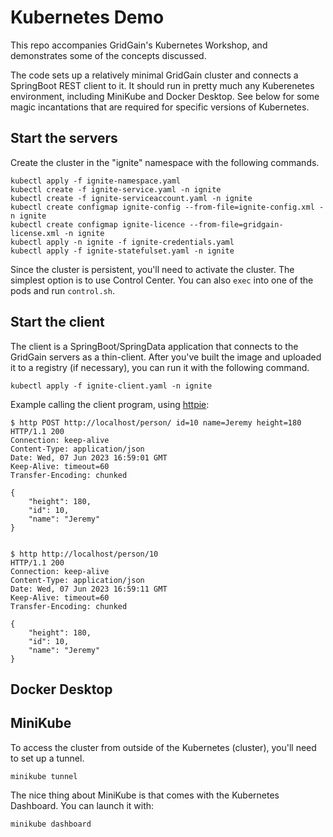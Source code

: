 # Kubernetes Demo

This repo accompanies GridGain's Kubernetes Workshop, and demonstrates some of the
concepts discussed.

The code sets up a relatively minimal GridGain cluster and connects a SpringBoot
REST client to it. It should run in pretty much any Kuberenetes environment,
including MiniKube and Docker Desktop. See below for some magic incantations that
are required for specific versions of Kubernetes.

## Start the servers

Create the cluster in the "ignite" namespace with the following commands.

```
kubectl apply -f ignite-namespace.yaml
kubectl create -f ignite-service.yaml -n ignite
kubectl create -f ignite-serviceaccount.yaml -n ignite
kubectl create configmap ignite-config --from-file=ignite-config.xml -n ignite
kubectl create configmap ignite-licence --from-file=gridgain-license.xml -n ignite
kubectl apply -n ignite -f ignite-credentials.yaml
kubectl apply -f ignite-statefulset.yaml -n ignite
```

Since the cluster is persistent, you'll need to activate the cluster. The simplest
option is to use Control Center. You can also `exec` into one of the pods and run
`control.sh`.

## Start the client

The client is a SpringBoot/SpringData application that connects to the GridGain
servers as a thin-client. After you've built the image and uploaded it to a registry
(if necessary), you can run it with the following command.


```
kubectl apply -f ignite-client.yaml -n ignite
```

Example calling the client program, using [httpie](https://httpie.io/cli):

```
$ http POST http://localhost/person/ id=10 name=Jeremy height=180
HTTP/1.1 200 
Connection: keep-alive
Content-Type: application/json
Date: Wed, 07 Jun 2023 16:59:01 GMT
Keep-Alive: timeout=60
Transfer-Encoding: chunked

{
    "height": 180,
    "id": 10,
    "name": "Jeremy"
}


$ http http://localhost/person/10
HTTP/1.1 200 
Connection: keep-alive
Content-Type: application/json
Date: Wed, 07 Jun 2023 16:59:11 GMT
Keep-Alive: timeout=60
Transfer-Encoding: chunked

{
    "height": 180,
    "id": 10,
    "name": "Jeremy"
}
```

## Docker Desktop

## MiniKube

To access the cluster from outside of the Kubernetes (cluster), you'll need to set up
a tunnel.

```
minikube tunnel
```

The nice thing about MiniKube is that comes with the Kubernetes Dashboard. You can
launch it with:

```
minikube dashboard
```
